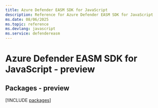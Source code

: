 ```yaml
---
title: Azure Defender EASM SDK for JavaScript
description: Reference for Azure Defender EASM SDK for JavaScript
ms.date: 08/06/2025
ms.topic: reference
ms.devlang: javascript
ms.service: defendereasm
---
```

# Azure Defender EASM SDK for JavaScript - preview
## Packages - preview
[!INCLUDE [packages](defender-easm-index.md)]